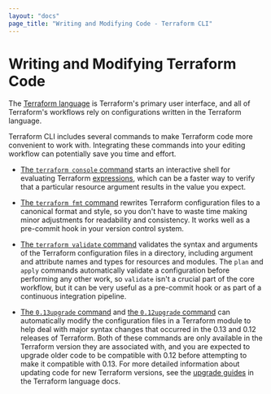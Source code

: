 ```yaml
---
layout: "docs"
page_title: "Writing and Modifying Code - Terraform CLI"
---
```


# Writing and Modifying Terraform Code

The [Terraform language](/docs/language/index.html) is Terraform's primary
user interface, and all of Terraform's workflows rely on configurations written
in the Terraform language.

Terraform CLI includes several commands to make Terraform code more convenient
to work with. Integrating these commands into your editing workflow can
potentially save you time and effort.

- [The `terraform console` command](/docs/cli/commands/console.html) starts an
  interactive shell for evaluating Terraform
  [expressions](/docs/language/expressions/index.html), which can be a faster way
  to verify that a particular resource argument results in the value you expect.


- [The `terraform fmt` command](/docs/cli/commands/fmt.html) rewrites Terraform
  configuration files to a canonical format and style, so you don't have to
  waste time making minor adjustments for readability and consistency. It works
  well as a pre-commit hook in your version control system.

- [The `terraform validate` command](/docs/cli/commands/validate.html) validates the
  syntax and arguments of the Terraform configuration files in a directory,
  including argument and attribute names and types for resources and modules.
  The `plan` and `apply` commands automatically validate a configuration before
  performing any other work, so `validate` isn't a crucial part of the core
  workflow, but it can be very useful as a pre-commit hook or as part of a
  continuous integration pipeline.

- [The `0.13upgrade` command](/docs/cli/commands/0.13upgrade.html) and
  [the `0.12upgrade` command](/docs/cli/commands/0.12upgrade.html) can automatically
  modify the configuration files in a Terraform module to help deal with major
  syntax changes that occurred in the 0.13 and 0.12 releases of Terraform. Both
  of these commands are only available in the Terraform version they are
  associated with, and you are expected to upgrade older code to be compatible
  with 0.12 before attempting to make it compatible with 0.13. For more detailed
  information about updating code for new Terraform versions, see the [upgrade
  guides](/upgrade-guides/index.html) in the Terraform language docs.
